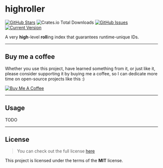 highroller
============
[![GitHub Stars](https://img.shields.io/github/stars/orgrinrt/highroller.svg)](https://github.com/orgrinrt/highroller/stargazers) 
![Crates.io Total Downloads](https://img.shields.io/crates/d/highroller)
[![GitHub Issues](https://img.shields.io/github/issues/orgrinrt/highroller.svg)](https://github.com/orgrinrt/highroller/issues) 
[![Current Version](https://img.shields.io/badge/version-0.1.0-orange.svg)](https://github.com/orgrinrt/highroller) 

A very **high**-level **roll**ing index that guarantees runtime-unique IDs.

---
## Buy me a coffee

Whether you use this project, have learned something from it, or just like it, please consider supporting it by buying me a coffee, so I can dedicate more time on open-source projects like this :)

<a href="https://buymeacoffee.com/orgrinrt" target="_blank"><img src="https://www.buymeacoffee.com/assets/img/custom_images/orange_img.png" alt="Buy Me A Coffee" style="height: auto !important;width: auto !important;" ></a>

---

## Usage

TODO

---

## License
>You can check out the full license [here](https://github.com/orgrinrt/highroller/blob/master/LICENSE)

This project is licensed under the terms of the **MIT** license.

